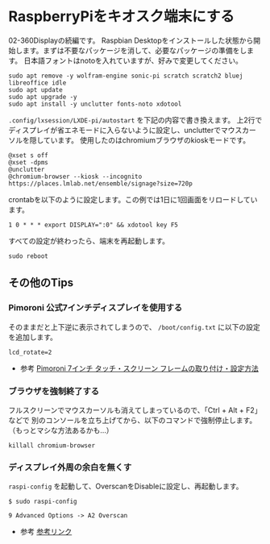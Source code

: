 # RaspberryPiをキオスク端末にする
02-360Displayの続編です。
Raspbian Desktopをインストールした状態から開始します。まずは不要なパッケージを消して、必要なパッケージの準備をします。
日本語フォントはnotoを入れていますが、好みで変更してください。

```
sudo apt remove -y wolfram-engine sonic-pi scratch scratch2 bluej libreoffice idle
sudo apt update
sudo apt upgrade -y
sudo apt install -y unclutter fonts-noto xdotool
```

`.config/lxsession/LXDE-pi/autostart` を下記の内容で書き換えます。
上2行でディスプレイが省エネモードに入らないように設定し、unclutterでマウスカーソルを隠しています。
使用したのはchromiumブラウザのkioskモードです。

```
@xset s off
@xset -dpms
@unclutter
@chromium-browser --kiosk --incognito https://places.lmlab.net/ensemble/signage?size=720p
```

crontabを以下のように設定します。この例では1日に1回画面をリロードしています。

```
1 0 * * * export DISPLAY=":0" && xdotool key F5
```

すべての設定が終わったら、端末を再起動します。

```
sudo reboot
```

## その他のTips
### Pimoroni 公式7インチディスプレイを使用する
そのままだと上下逆に表示されてしまうので、 `/boot/config.txt` に以下の設定を追加します。

```
lcd_rotate=2
```

- 参考 [Pimoroni 7インチ タッチ・スクリーン フレームの取り付け・設定方法](https://raspberry-pi.ksyic.com/page/page/pgp.id/5)

### ブラウザを強制終了する
フルスクリーンでマウスカーソルも消えてしまっているので、「Ctrl + Alt + F2」などで
別のコンソールを立ち上げてから、以下のコマンドで強制停止します。（もっとマシな方法あるかも…）

```
killall chromium-browser
```

### ディスプレイ外周の余白を無くす
`raspi-config` を起動して、OverscanをDisableに設定し、再起動します。

```
$ sudo raspi-config
```

```
9 Advanced Options -> A2 Overscan
```

- 参考 [参考リンク](https://qiita.com/KaiShoya/items/5c6e6313d0b3842dfbee)
